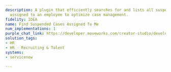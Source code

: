 ```yaml
---
description: A plugin that efficiently searches for and lists all suspended cases
  assigned to an employee to optimize case management.
fidelity: IDEA
name: Find Suspended Cases Assigned To Me
num_implementations: 1
purple_chat_link: https://developer.moveworks.com/creator-studio/developer-tools/purple-chat/?conversation=%7B%22startTimestamp%22%3A%2211%3A43+AM%22%2C%22messages%22%3A%5B%7B%22role%22%3A%22user%22%2C%22parts%22%3A%5B%7B%22richText%22%3A%22List+all+my+suspended+cases.%22%7D%5D%7D%2C%7B%22role%22%3A%22assistant%22%2C%22parts%22%3A%5B%7B%22reasoningSteps%22%3A%5B%7B%22status%22%3A%22success%22%2C%22richText%22%3A%22Searches+for+all+suspended+cases+assigned+to+the+requesting+user.%22%7D%5D%7D%2C%7B%22richText%22%3A%22You+have+the+following+suspended+cases%3A%22%7D%2C%7B%22richText%22%3A%22%3Cb%3E%3Cp%3ECase+%23123+-+Laptop+Return%3C%2Fp%3E%3C%2Fb%3E%3Cbr%3E%3Cp%3EStatus%3A+Suspended%3Cbr%3E%3Cb%3EReason%3A%3C%2Fb%3E+Awaiting+employee+confirmation%3Cbr%3E%3Cb%3ELast+Updated%3A%3C%2Fb%3E+December+5%2C+2024%3C%2Fp%3E%22%7D%2C%7B%22richText%22%3A%22%3Cb%3ECase+%23456+-+Warranty+Claim+Review%3C%2Fb%3E%3Cbr%3E%3Cp%3EStatus%3A+Suspended%3Cbr%3E%3Cb%3EReason%3A%3C%2Fb%3E+Need+additional+product+information%3Cbr%3E%3Cb%3ELast+Updated%3A%3C%2Fb%3E+November+22%2C+2024%3C%2Fp%3E%22%7D%5D%7D%5D%7D
solution_tags:
- HR
- HR - Recruiting & Talent
systems:
- servicenow

---
```

